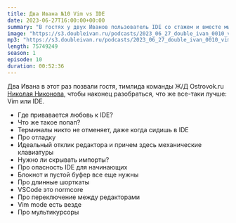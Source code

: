 ```yaml
---
title: Два Ивана №10 Vim vs IDE
date: 2023-06-27T16:00:00+00:00
summary: "В гостях у двух Иванов пользователь IDE со стажем и вместе мы погворили о том, что же лучше: навороченные редакторы кода или IDE."
image: "https://s3.doubleivan.ru/podcasts/2023_06_27_double_ivan_0010_vim_vs_ide.jpg"
mp3: "https://s3.doubleivan.ru/podcasts/2023_06_27_double_ivan_0010_vim_vs_ide.mp3"
length: 75749249
season: 1
episode: 10
duration: 00:52:36
---
```


Два Ивана в этот раз позвали гостя, тимлида команды Ж/Д Ostrovok.ru [Николая Никонова](https://www.linkedin.com/in/nikolnikon/), чтобы наконец разобраться, что же все-таки лучше: Vim или IDE.

- Где привавается любовь к IDE?
- Что же такое попап?
- Терминалы никто не отменяет, даже когда сидишь в IDE
- Про отладку
- Идеальный отклик редактора и причем здесь механические клавиатуры
- Нужно ли скрывать импорты?
- Про опасность IDE для начинающих
- Блокнот и пустой буфер все еще нужны
- Про длинные шорткаты
- VSCode это normcore
- Про переключение между редакторами
- Vim mode есть везде
- Про мультикурсоры
